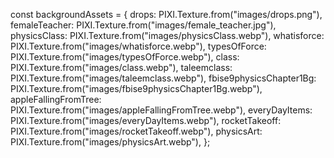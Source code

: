  const backgroundAssets = {
      drops: PIXI.Texture.from("images/drops.png"),
      femaleTeacher: PIXI.Texture.from("images/female_teacher.jpg"),
      physicsClass: PIXI.Texture.from("images/physicsClass.webp"),
      whatisforce: PIXI.Texture.from("images/whatisforce.webp"),
      typesOfForce: PIXI.Texture.from("images/typesOfForce.webp"),
      class: PIXI.Texture.from("images/class.webp"),
      taleemclass: PIXI.Texture.from("images/taleemclass.webp"),
      fbise9physicsChapter1Bg: PIXI.Texture.from("images/fbise9physicsChapter1Bg.webp"),
      appleFallingFromTree: PIXI.Texture.from("images/appleFallingFromTree.webp"),
      everyDayItems: PIXI.Texture.from("images/everyDayItems.webp"),
      rocketTakeoff: PIXI.Texture.from("images/rocketTakeoff.webp"),
      physicsArt: PIXI.Texture.from("images/physicsArt.webp"),
    };
